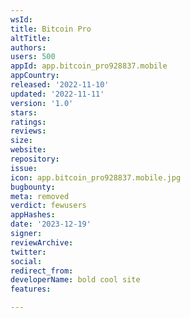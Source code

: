 ```yaml
---
wsId: 
title: Bitcoin Pro
altTitle: 
authors: 
users: 500
appId: app.bitcoin_pro928837.mobile
appCountry: 
released: '2022-11-10'
updated: '2022-11-11'
version: '1.0'
stars: 
ratings: 
reviews: 
size: 
website: 
repository: 
issue: 
icon: app.bitcoin_pro928837.mobile.jpg
bugbounty: 
meta: removed
verdict: fewusers
appHashes: 
date: '2023-12-19'
signer: 
reviewArchive: 
twitter: 
social: 
redirect_from: 
developerName: bold cool site
features: 

---
```


